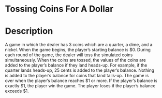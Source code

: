 # Tossing Coins For A Dollar

# Description

A game in which the dealer has 3 coins which are a quarter, a dime, and a nickel. When the game begins, the player’s starting balance is $0. During each round of the game, the dealer will toss the simulated coins simultaneously. When the coins are tossed, the values of the coins are added to the player’s balance if they land heads-up. For example, if the quarter lands heads-up, 25 cents is added to the player’s balance. Nothing is added to the player’s balance for coins that land tails-up. The game is over when the player’s balance reaches $1 or more. If the player’s balance is exactly $1, the player win the game. The player loses if the player’s balance exceeds $1.

